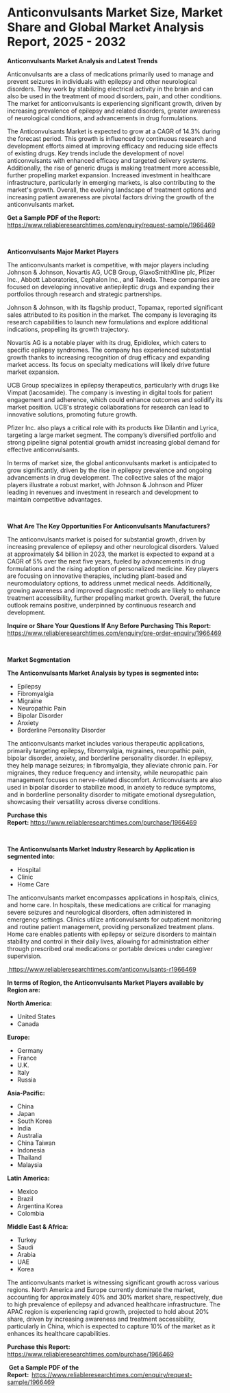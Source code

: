 <p><h1>Anticonvulsants Market Size, Market Share and Global Market Analysis Report, 2025 - 2032</h1></p><p><strong>Anticonvulsants Market Analysis and Latest Trends</strong></p>
<p><p>Anticonvulsants are a class of medications primarily used to manage and prevent seizures in individuals with epilepsy and other neurological disorders. They work by stabilizing electrical activity in the brain and can also be used in the treatment of mood disorders, pain, and other conditions. The market for anticonvulsants is experiencing significant growth, driven by increasing prevalence of epilepsy and related disorders, greater awareness of neurological conditions, and advancements in drug formulations.</p><p>The Anticonvulsants Market is expected to grow at a CAGR of 14.3% during the forecast period. This growth is influenced by continuous research and development efforts aimed at improving efficacy and reducing side effects of existing drugs. Key trends include the development of novel anticonvulsants with enhanced efficacy and targeted delivery systems. Additionally, the rise of generic drugs is making treatment more accessible, further propelling market expansion. Increased investment in healthcare infrastructure, particularly in emerging markets, is also contributing to the market's growth. Overall, the evolving landscape of treatment options and increasing patient awareness are pivotal factors driving the growth of the anticonvulsants market.</p></p>
<p><strong>Get a Sample PDF of the Report:&nbsp;</strong> <a href="https://www.reliableresearchtimes.com/enquiry/request-sample/1966469?utm_campaign=3026&utm_medium=2&utm_source=Github&utm_content=ia&utm_term=19042025&utm_id=anticonvulsants">https://www.reliableresearchtimes.com/enquiry/request-sample/1966469</a></p>
<p>&nbsp;</p>
<p><strong>Anticonvulsants Major Market Players</strong></p>
<p><p>The anticonvulsants market is competitive, with major players including Johnson & Johnson, Novartis AG, UCB Group, GlaxoSmithKline plc, Pfizer Inc., Abbott Laboratories, Cephalon Inc., and Takeda. These companies are focused on developing innovative antiepileptic drugs and expanding their portfolios through research and strategic partnerships.</p><p>Johnson & Johnson, with its flagship product, Topamax, reported significant sales attributed to its position in the market. The company is leveraging its research capabilities to launch new formulations and explore additional indications, propelling its growth trajectory.</p><p>Novartis AG is a notable player with its drug, Epidiolex, which caters to specific epilepsy syndromes. The company has experienced substantial growth thanks to increasing recognition of drug efficacy and expanding market access. Its focus on specialty medications will likely drive future market expansion.</p><p>UCB Group specializes in epilepsy therapeutics, particularly with drugs like Vimpat (lacosamide). The company is investing in digital tools for patient engagement and adherence, which could enhance outcomes and solidify its market position. UCB's strategic collaborations for research can lead to innovative solutions, promoting future growth.</p><p>Pfizer Inc. also plays a critical role with its products like Dilantin and Lyrica, targeting a large market segment. The company’s diversified portfolio and strong pipeline signal potential growth amidst increasing global demand for effective anticonvulsants.</p><p>In terms of market size, the global anticonvulsants market is anticipated to grow significantly, driven by the rise in epilepsy prevalence and ongoing advancements in drug development. The collective sales of the major players illustrate a robust market, with Johnson & Johnson and Pfizer leading in revenues and investment in research and development to maintain competitive advantages.</p></p>
<p>&nbsp;</p>
<p><strong>What Are The Key Opportunities For Anticonvulsants Manufacturers?</strong></p>
<p><p>The anticonvulsants market is poised for substantial growth, driven by increasing prevalence of epilepsy and other neurological disorders. Valued at approximately $4 billion in 2023, the market is expected to expand at a CAGR of 5% over the next five years, fueled by advancements in drug formulations and the rising adoption of personalized medicine. Key players are focusing on innovative therapies, including plant-based and neuromodulatory options, to address unmet medical needs. Additionally, growing awareness and improved diagnostic methods are likely to enhance treatment accessibility, further propelling market growth. Overall, the future outlook remains positive, underpinned by continuous research and development.</p></p>
<p><strong>Inquire or Share Your Questions If Any Before Purchasing This Report:</strong> <a href="https://www.reliableresearchtimes.com/enquiry/pre-order-enquiry/1966469?utm_campaign=3026&utm_medium=2&utm_source=Github&utm_content=ia&utm_term=19042025&utm_id=anticonvulsants">https://www.reliableresearchtimes.com/enquiry/pre-order-enquiry/1966469</a></p>
<p>&nbsp;</p>
<p><strong>Market Segmentation</strong></p>
<p><strong>The Anticonvulsants Market Analysis by types is segmented into:</strong></p>
<p><ul><li>Epilepsy</li><li>Fibromyalgia</li><li>Migraine</li><li>Neuropathic Pain</li><li>Bipolar Disorder</li><li>Anxiety</li><li>Borderline Personality Disorder</li></ul></p>
<p><p>The anticonvulsants market includes various therapeutic applications, primarily targeting epilepsy, fibromyalgia, migraines, neuropathic pain, bipolar disorder, anxiety, and borderline personality disorder. In epilepsy, they help manage seizures; in fibromyalgia, they alleviate chronic pain. For migraines, they reduce frequency and intensity, while neuropathic pain management focuses on nerve-related discomfort. Anticonvulsants are also used in bipolar disorder to stabilize mood, in anxiety to reduce symptoms, and in borderline personality disorder to mitigate emotional dysregulation, showcasing their versatility across diverse conditions.</p></p>
<p><strong>Purchase this Report:&nbsp;</strong><a href="https://www.reliableresearchtimes.com/purchase/1966469?utm_campaign=3026&utm_medium=2&utm_source=Github&utm_content=ia&utm_term=19042025&utm_id=anticonvulsants">https://www.reliableresearchtimes.com/purchase/1966469</a></p>
<p>&nbsp;</p>
<p><strong>The Anticonvulsants Market Industry Research by Application is segmented into:</strong></p>
<p><ul><li>Hospital</li><li>Clinic</li><li>Home Care</li></ul></p>
<p><p>The anticonvulsants market encompasses applications in hospitals, clinics, and home care. In hospitals, these medications are critical for managing severe seizures and neurological disorders, often administered in emergency settings. Clinics utilize anticonvulsants for outpatient monitoring and routine patient management, providing personalized treatment plans. Home care enables patients with epilepsy or seizure disorders to maintain stability and control in their daily lives, allowing for administration either through prescribed oral medications or portable devices under caregiver supervision.</p></p>
<p><a href="https://www.reliableresearchtimes.com/anticonvulsants-r1966469?utm_campaign=3026&utm_medium=2&utm_source=Github&utm_content=ia&utm_term=19042025&utm_id=anticonvulsants">&nbsp;https://www.reliableresearchtimes.com/anticonvulsants-r1966469</a></p>
<p><strong>In terms of Region, the Anticonvulsants Market Players available by Region are:</strong></p>
<p>
    <p> <strong> North America: </strong>
        <ul>
            <li>United States</li>
            <li>Canada</li>
        </ul>
        </p> 
    <p> <strong> Europe: </strong>
        <ul>
            <li>Germany</li>
            <li>France</li>
            <li>U.K.</li>
            <li>Italy</li>
            <li>Russia</li>
        </ul>
        </p> 
    <p> <strong> Asia-Pacific: </strong>
        <ul>
            <li>China</li>
            <li>Japan</li>
            <li>South Korea</li>
            <li>India</li>
            <li>Australia</li>
            <li>China Taiwan</li>
            <li>Indonesia</li>
            <li>Thailand</li>
            <li>Malaysia</li>
        </ul>
        </p> 
    <p> <strong> Latin America: </strong>
        <ul>
            <li>Mexico</li>
            <li>Brazil</li>
            <li>Argentina Korea</li>
            <li>Colombia</li>
        </ul>
        </p> 
    <p> <strong> Middle East & Africa: </strong>
        <ul>
            <li>Turkey</li>
            <li>Saudi</li>
            <li>Arabia</li>
            <li>UAE</li>
            <li>Korea</li>
        </ul>
    </p>
    </p>
<p><p>The anticonvulsants market is witnessing significant growth across various regions. North America and Europe currently dominate the market, accounting for approximately 40% and 30% market share, respectively, due to high prevalence of epilepsy and advanced healthcare infrastructure. The APAC region is experiencing rapid growth, projected to hold about 20% share, driven by increasing awareness and treatment accessibility, particularly in China, which is expected to capture 10% of the market as it enhances its healthcare capabilities.</p></p>
<p><strong>Purchase this Report: </strong><a href="https://www.reliableresearchtimes.com/purchase/1966469?utm_campaign=3026&utm_medium=2&utm_source=Github&utm_content=ia&utm_term=19042025&utm_id=anticonvulsants">https://www.reliableresearchtimes.com/purchase/1966469</a></p>
<p>&nbsp;<strong>Get a Sample PDF of the Report:&nbsp;&nbsp;</strong><a href="https://www.reliableresearchtimes.com/enquiry/request-sample/1966469?utm_campaign=3026&utm_medium=2&utm_source=Github&utm_content=ia&utm_term=19042025&utm_id=anticonvulsants">https://www.reliableresearchtimes.com/enquiry/request-sample/1966469</a></p>
<p><strong></strong></p>
<p><p></p><p></p><p></p></p>